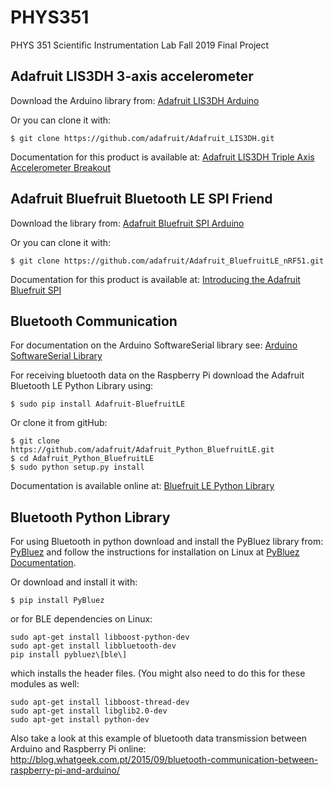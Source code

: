 # PHYS351
PHYS 351 Scientific Instrumentation Lab Fall 2019 Final Project

## Adafruit LIS3DH 3-axis accelerometer
Download the Arduino library from:
[Adafruit LIS3DH Arduino](https://learn.adafruit.com/adafruit-lis3dh-triple-axis-accelerometer-breakout/arduino)

Or you can clone it with:
```
$ git clone https://github.com/adafruit/Adafruit_LIS3DH.git
```

Documentation for this product is available at:
[Adafruit LIS3DH Triple Axis Accelerometer Breakout](https://cdn-learn.adafruit.com/downloads/pdf/adafruit-lis3dh-triple-axis-accelerometer-breakout.pdf)

## Adafruit Bluefruit Bluetooth LE SPI Friend
Download the library from:
[Adafruit Bluefruit SPI Arduino](https://learn.adafruit.com/introducing-the-adafruit-bluefruit-spi-breakout/software)

Or you can clone it with:
```
$ git clone https://github.com/adafruit/Adafruit_BluefruitLE_nRF51.git
```

Documentation for this product is available at:
[Introducing the Adafruit Bluefruit SPI](https://cdn-learn.adafruit.com/downloads/pdf/introducing-the-adafruit-bluefruit-spi-breakout.pdf)

## Bluetooth Communication
For documentation on the Arduino SoftwareSerial library see:
[Arduino SoftwareSerial Library](https://www.arduino.cc/en/Reference/SoftwareSerial)

For receiving bluetooth data on the Raspberry Pi download the Adafruit Bluetooth LE Python Library using:
```
$ sudo pip install Adafruit-BluefruitLE
```

Or clone it from gitHub:
```
$ git clone https://github.com/adafruit/Adafruit_Python_BluefruitLE.git
$ cd Adafruit_Python_BluefruitLE
$ sudo python setup.py install
```
Documentation is available online at:
[Bluefruit LE Python Library](https://cdn-learn.adafruit.com/downloads/pdf/bluefruit-le-python-library.pdf)

## Bluetooth Python Library
For using Bluetooth in python download and install the PyBluez library from:
[PyBluez](https://pypi.org/project/PyBluez/) and follow the instructions for installation on Linux at [PyBluez Documentation](https://pybluez.readthedocs.io/en/latest/install.html).

Or download and install it with:
```
$ pip install PyBluez
```

or for BLE dependencies on Linux:
```
sudo apt-get install libboost-python-dev
sudo apt-get install libbluetooth-dev
pip install pybluez\[ble\]
```
which installs the header files. (You might also need to do this for these modules as well:
```
sudo apt-get install libboost-thread-dev
sudo apt-get install libglib2.0-dev
sudo apt-get install python-dev
```

Also take a look at this example of bluetooth data transmission between Arduino and Raspberry Pi online:
http://blog.whatgeek.com.pt/2015/09/bluetooth-communication-between-raspberry-pi-and-arduino/
